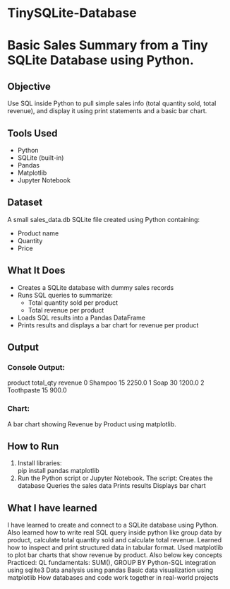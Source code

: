 # TinySQLite-Database

# Basic Sales Summary from a Tiny SQLite Database using Python.

## Objective
Use SQL inside Python to pull simple sales info (total quantity sold, total revenue), and display it using print statements and a basic bar chart.

##  Tools Used
- Python
- SQLite (built-in)
- Pandas
- Matplotlib
- Jupyter Notebook

## Dataset
A small sales_data.db SQLite file created using Python containing:
- Product name
- Quantity
- Price

##  What It Does
- Creates a SQLite database with dummy sales records
- Runs SQL queries to summarize:
  - Total quantity sold per product
  - Total revenue per product
- Loads SQL results into a Pandas DataFrame
- Prints results and displays a bar chart for revenue per product

## Output
### Console Output:
product total_qty revenue
0 Shampoo 15 2250.0
1 Soap 30 1200.0
2 Toothpaste 15 900.0

### Chart:
A bar chart showing Revenue by Product using matplotlib.
## How to Run
1. Install libraries:  
pip install pandas matplotlib
2. Run the Python script or Jupyter Notebook.
The script:
Creates the database
Queries the sales data
Prints results
Displays bar chart

## What I have learned

I have learned to create and connect to a SQLite database using Python. 
Also learned how to write real SQL query inside python like group data by product, calculate total quantity sold and calculate total revenue.
Learned how to inspect and print structured data in tabular format.
Used matplotlib to plot bar charts that show revenue by product. Also below key concepts Practiced: QL fundamentals: SUM(), GROUP BY
Python-SQL integration using sqlite3
Data analysis using pandas
Basic data visualization using matplotlib
How databases and code work together in real-world projects
